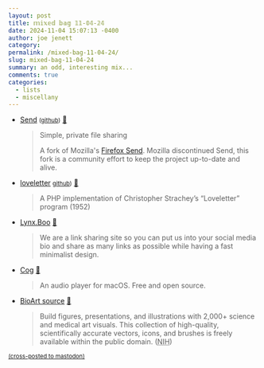```yaml
---
layout: post
title: 𝕞𝕚𝕩𝕖𝕕 𝕓𝕒𝕘 𝟙𝟙-𝟘𝟜-𝟚𝟜
date: 2024-11-04 15:07:13 -0400
author: joe jenett
category: 
permalink: /mixed-bag-11-04-24/
slug: mixed-bag-11-04-24
summary: an odd, interesting mix...
comments: true
categories:
  - lists
  - miscellany
---
```

<ul class="links">
	<li><a title="Send" href="https://send.vis.ee/">Send</a> <small>(<a href="https://github.com/timvisee/send">github</a>)</small> <a title="source" href="https://pinboard.in/u:sdellis">📌</a><blockquote><p>Simple, private file sharing</p><p>A fork of Mozilla's <a href="https://github.com/mozilla/send">Firefox Send</a>. Mozilla discontinued Send, this fork is a community effort to keep the project up-to-date and alive.</p></blockquote></li>
	<li><a title="loveletter" href="https://www.gingerbeardman.com/loveletter/">loveletter</a> <small><a href="https://github.com/gingerbeardman/loveletter">github</a>)</small> <a title="source" href="https://pinboard.in/u:arnicas">📌</a><blockquote><p>A PHP implementation of Christopher Strachey’s “Loveletter” program (1952)</p></blockquote></li>
	<li><a title="Lynx.Boo" href="https://lynx.boo/">Lynx.Boo</a> <a title="source" href="https://pinboard.in/u:tdjones">📌</a><blockquote><p>We are a link sharing site so you can put us into your social media bio and share as many links as possible while having a fast minimalist design. </p></blockquote></li>
	<li><a title="Cog" href="https://cog.losno.co/">Cog</a> <a title="source" href="https://pinboard.in/u:xcession">📌</a><blockquote><p>An audio player for macOS. Free and open source.</p></blockquote></li>
	<li><a title="Bioart" href="https://bioart.niaid.nih.gov/">BioArt source</a> <a title="source" href="https://pinboard.in/u:philapple">📌</a><blockquote><p>Build figures, presentations, and illustrations with 2,000+ science and medical art visuals. This collection of high-quality, scientifically accurate vectors, icons, and brushes is freely available within the public domain. (<abbr title="National Institute of Allergy and Infectious Diseases">NIH</abbr>)</p></blockquote></li>
</ul>
<a href="https://brid.gy/publish/mastodon"><small>(cross-posted to mastodon)</small></a>